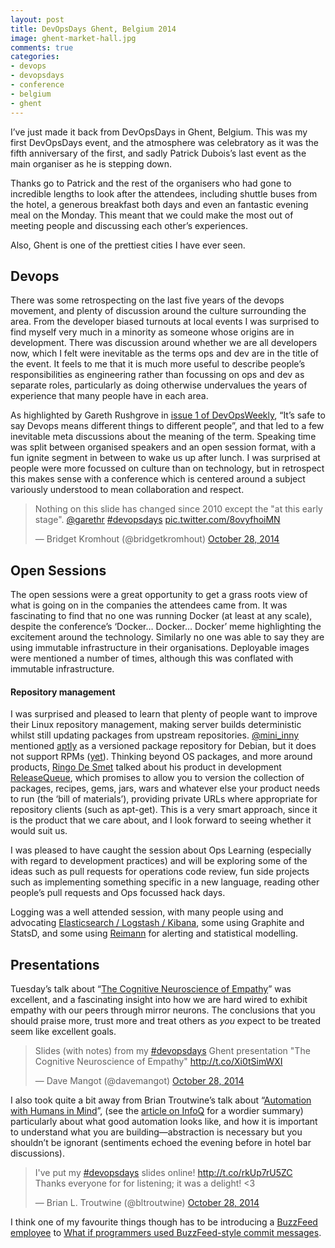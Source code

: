 ```yaml
---
layout: post
title: DevOpsDays Ghent, Belgium 2014
image: ghent-market-hall.jpg
comments: true
categories:
- devops
- devopsdays
- conference
- belgium
- ghent
---
```

I’ve just made it back from DevOpsDays in Ghent, Belgium. This was my first DevOpsDays event, and the atmosphere was celebratory as it was the fifth anniversary of the first, and sadly Patrick Dubois’s last event as the main organiser as he is stepping down.

Thanks go to Patrick and the rest of the organisers who had gone to incredible lengths to look after the attendees, including shuttle buses from the hotel, a generous breakfast both days and even an fantastic evening meal on the Monday. This meant that we could make the most out of meeting people and discussing each other’s experiences.

Also, Ghent is one of the prettiest cities I have ever seen.

## Devops

There was some retrospecting on the last five years of the devops movement, and plenty of discussion around the culture surrounding the area. From the developer biased turnouts at local events I was surprised to find myself very much in a minority as someone whose origins are in development. There was discussion around whether we are all developers now, which I felt were inevitable as the terms ops and dev are in the title of the event. It feels to me that it is much more useful to describe people’s responsibilities as engineering rather than focussing on ops and dev as separate roles, particularly as doing otherwise undervalues the years of experience that many people have in each area.

As highlighted by Gareth Rushgrove in [issue 1 of DevOpsWeekly](https://github.com/garethr/devopsweekly/blob/master/_posts/2010-11-30-issue-1.textile), “It’s safe to say Devops means different things to different people”, and that led to a few inevitable meta discussions about the meaning of the term. Speaking time was split between organised speakers and an open session format, with a fun ignite segment in between to wake us up after lunch. I was surprised at people were more focussed on culture than on technology, but in retrospect this makes sense with a conference which is centered around a subject variously understood to mean collaboration and respect.

<blockquote class="twitter-tweet" lang="en"><p>Nothing on this slide has changed since 2010 except the &quot;at this early stage&quot;. <a href="https://twitter.com/garethr">@garethr</a> <a href="https://twitter.com/hashtag/devopsdays?src=hash">#devopsdays</a> <a href="http://t.co/8ovyfhoiMN">pic.twitter.com/8ovyfhoiMN</a></p>&mdash; Bridget Kromhout (@bridgetkromhout) <a href="https://twitter.com/bridgetkromhout/status/527097774433902592">October 28, 2014</a></blockquote>
<script async src="//platform.twitter.com/widgets.js" charset="utf-8"></script>

## Open Sessions

The open sessions were a great opportunity to get a grass roots view of what is going on in the companies the attendees came from. It was fascinating to find that no one was running Docker (at least at any scale), despite the conference’s ‘Docker… Docker… Docker’ meme highlighting the excitement around the technology. Similarly no one was able to say they are using immutable infrastructure in their organisations. Deployable images were mentioned a number of times, although this was conflated with immutable infrastructure.

#### Repository management

I was surprised and pleased to learn that plenty of people want to improve their Linux repository management, making server builds deterministic whilst still updating packages from upstream repositories. [@mini_inny](https://twitter.com/mini_inny/with_replies) mentioned [aptly](http://www.aptly.info/) as a versioned package repository for Debian, but it does not support RPMs ([yet](https://github.com/smira/aptly/issues/39)). Thinking beyond OS packages, and more around products, [Ringo De Smet](https://twitter.com/ringods) talked about his product in development [ReleaseQueue](http://www.releasequeue.com/), which promises to allow you to version the collection of packages, recipes, gems, jars, wars and whatever else your product needs to run (the ‘bill of materials’), providing private URLs where appropriate for repository clients (such as apt-get). This is a very smart approach, since it is the product that we care about, and I look forward to seeing whether it would suit us.

I was pleased to have caught the session about Ops Learning (especially with regard to development practices) and will be exploring some of the ideas such as pull requests for operations code review, fun side projects such as implementing something specific in a new language, reading other people’s pull requests and Ops focussed hack days.

Logging was a well attended session, with many people using and advocating [Elasticsearch / Logstash / Kibana](http://www.elasticsearch.org/overview/), some using Graphite and StatsD, and some using [Reimann](http://aphyr.github.io/riemann/) for alerting and statistical modelling.

## Presentations

Tuesday’s talk about “[The Cognitive Neuroscience of Empathy](http://www.slideshare.net/dmangot/the-cognitve-neuroscience-of-empathy-youre-a-devops-natural)” was excellent, and a fascinating insight into how we are hard wired to exhibit empathy with our peers through mirror neurons. The conclusions that you should praise more, trust more and treat others as *you* expect to be treated seem like excellent goals.

<blockquote class="twitter-tweet" lang="en"><p>Slides (with notes) from my <a href="https://twitter.com/hashtag/devopsdays?src=hash">#devopsdays</a> Ghent presentation &quot;The Cognitive Neuroscience of Empathy&quot; <a href="http://t.co/Xi0tSimWXI">http://t.co/Xi0tSimWXI</a></p>&mdash; Dave Mangot (@davemangot) <a href="https://twitter.com/davemangot/status/527120569498882048">October 28, 2014</a></blockquote>
<script async src="//platform.twitter.com/widgets.js" charset="utf-8"></script>

I also took quite a bit away from Brian Troutwine’s talk about “[Automation with Humans in Mind](http://www.slideshare.net/BrianTroutwine1/automation-with-humans-in-mind-making-complex-systems-predictable-reliable-and-humane)”, (see the [article on InfoQ](http://www.infoq.com/news/2014/10/devops-days-automation-humans) for a wordier summary) particularly about what good automation looks like, and how it is important to understand what you are building—abstraction is necessary but you shouldn’t be ignorant (sentiments echoed the evening before in hotel bar discussions).

<blockquote class="twitter-tweet" lang="en"><p>I&#39;ve put my <a href="https://twitter.com/hashtag/devopsdays?src=hash">#devopsdays</a> slides online! <a href="http://t.co/rkUp7rU5ZC">http://t.co/rkUp7rU5ZC</a> Thanks everyone for for listening; it was a delight! &lt;3</p>&mdash; Brian L. Troutwine (@bltroutwine) <a href="https://twitter.com/bltroutwine/status/527089083169140736">October 28, 2014</a></blockquote>
<script async src="//platform.twitter.com/widgets.js" charset="utf-8"></script>

I think one of my favourite things though has to be introducing a [BuzzFeed employee](https://twitter.com/damianigreg) to [What if programmers used BuzzFeed-style commit messages](https://storify.com/anirvan/buzzfeed-style-commit-messages).
